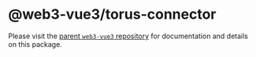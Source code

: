 # @web3-vue3/torus-connector

Please visit the [parent `web3-vue3` repository](https://github.com/yuntaoBai/web3-vue) for documentation and details on this package.
